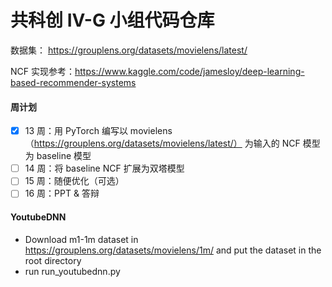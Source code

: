 # 共科创 IV-G 小组代码仓库

数据集： https://grouplens.org/datasets/movielens/latest/

NCF 实现参考：https://www.kaggle.com/code/jamesloy/deep-learning-based-recommender-systems



#### 周计划

- [x] 13 周：用 PyTorch 编写以 movielens （https://grouplens.org/datasets/movielens/latest/） 为输入的 NCF 模型为 baseline 模型
- [ ] 14 周：将 baseline NCF 扩展为双塔模型
- [ ] 15 周：随便优化（可选）
- [ ] 16 周：PPT & 答辩

#### YoutubeDNN

- Download m1-1m dataset in https://grouplens.org/datasets/movielens/1m/ and put the dataset in the root directory
- run run_youtubednn.py